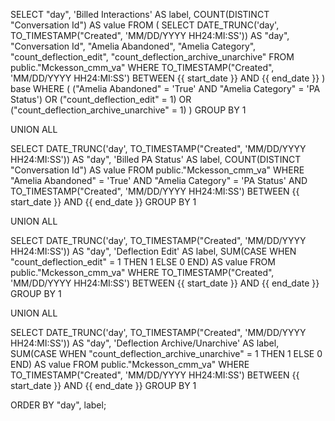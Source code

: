
SELECT
  "day",
  'Billed Interactions' AS label,
  COUNT(DISTINCT "Conversation Id") AS value
FROM (
  SELECT 
    DATE_TRUNC('day', TO_TIMESTAMP("Created", 'MM/DD/YYYY HH24:MI:SS')) AS "day",
    "Conversation Id",
    "Amelia Abandoned",
    "Amelia Category",
    "count_deflection_edit",
    "count_deflection_archive_unarchive"
  FROM public."Mckesson_cmm_va"
  WHERE TO_TIMESTAMP("Created", 'MM/DD/YYYY HH24:MI:SS') BETWEEN {{ start_date }} AND {{ end_date }}
) base
WHERE 
  (
    ("Amelia Abandoned" = 'True' AND "Amelia Category" = 'PA Status')
    OR ("count_deflection_edit" = 1)
    OR ("count_deflection_archive_unarchive" = 1)
  )
GROUP BY 1

UNION ALL

SELECT
  DATE_TRUNC('day', TO_TIMESTAMP("Created", 'MM/DD/YYYY HH24:MI:SS')) AS "day",
  'Billed PA Status' AS label,
  COUNT(DISTINCT "Conversation Id") AS value
FROM public."Mckesson_cmm_va"
WHERE 
  "Amelia Abandoned" = 'True'
  AND "Amelia Category" = 'PA Status'
  AND TO_TIMESTAMP("Created", 'MM/DD/YYYY HH24:MI:SS') BETWEEN {{ start_date }} AND {{ end_date }}
GROUP BY 1

UNION ALL

SELECT
  DATE_TRUNC('day', TO_TIMESTAMP("Created", 'MM/DD/YYYY HH24:MI:SS')) AS "day",
  'Deflection Edit' AS label,
  SUM(CASE WHEN "count_deflection_edit" = 1 THEN 1 ELSE 0 END) AS value
FROM public."Mckesson_cmm_va"
WHERE TO_TIMESTAMP("Created", 'MM/DD/YYYY HH24:MI:SS') BETWEEN {{ start_date }} AND {{ end_date }}
GROUP BY 1

UNION ALL

SELECT
  DATE_TRUNC('day', TO_TIMESTAMP("Created", 'MM/DD/YYYY HH24:MI:SS')) AS "day",
  'Deflection Archive/Unarchive' AS label,
  SUM(CASE WHEN "count_deflection_archive_unarchive" = 1 THEN 1 ELSE 0 END) AS value
FROM public."Mckesson_cmm_va"
WHERE TO_TIMESTAMP("Created", 'MM/DD/YYYY HH24:MI:SS') BETWEEN {{ start_date }} AND {{ end_date }}
GROUP BY 1

ORDER BY "day", label;
